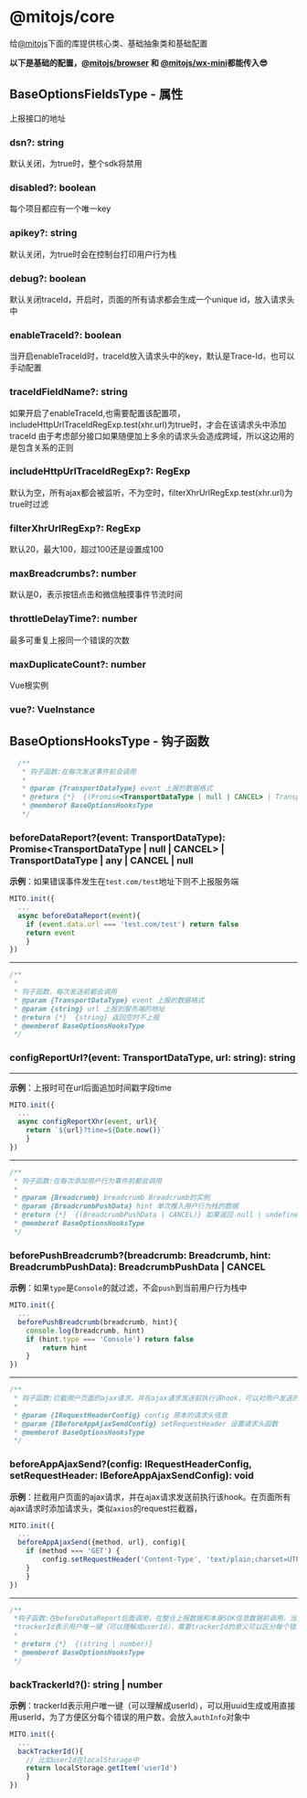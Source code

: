 # @mitojs/core
给[@mitojs](https://github.com/mitojs/mitojs)下面的库提供核心类、基础抽象类和基础配置



**以下是基础的配置，[@mitojs/browser](../browser/README.md) 和 [@mitojs/wx-mini](../wx-mini/README.md)都能传入😎**

## BaseOptionsFieldsType - 属性


上报接口的地址
### dsn?: string
默认关闭，为true时，整个sdk将禁用
### disabled?: boolean
每个项目都应有一个唯一key
### apikey?: string
默认关闭，为true时会在控制台打印用户行为栈
### debug?: boolean
默认关闭traceId，开启时，页面的所有请求都会生成一个unique id，放入请求头中
### enableTraceId?: boolean
当开启enableTraceId时，traceId放入请求头中的key，默认是Trace-Id，也可以手动配置
### traceIdFieldName?: string
如果开启了enableTraceId,也需要配置该配置项，includeHttpUrlTraceIdRegExp.test(xhr.url)为true时，才会在该请求头中添加traceId
由于考虑部分接口如果随便加上多余的请求头会造成跨域，所以这边用的是包含关系的正则

### includeHttpUrlTraceIdRegExp?: RegExp
默认为空，所有ajax都会被监听，不为空时，filterXhrUrlRegExp.test(xhr.url)为true时过滤
### filterXhrUrlRegExp?: RegExp
默认20，最大100，超过100还是设置成100
### maxBreadcrumbs?: number
默认是0，表示按钮点击和微信触摸事件节流时间
### throttleDelayTime?: number
最多可重复上报同一个错误的次数
### maxDuplicateCount?: number
Vue根实例

### vue?: VueInstance



## BaseOptionsHooksType - 钩子函数


```js
  /**
   * 钩子函数:在每次发送事件前会调用
   *
   * @param {TransportDataType} event 上报的数据格式
   * @return {*}  {(Promise<TransportDataType | null | CANCEL> | TransportDataType | any | CANCEL | null)} 如果返回 null | undefined | boolean 时，将忽略本次上传
   * @memberof BaseOptionsHooksType
   */
```
### beforeDataReport?(event: TransportDataType): Promise<TransportDataType | null | CANCEL> | TransportDataType | any | CANCEL | null

**示例**：如果错误事件发生在`test.com/test`地址下则不上报服务端

```js
MITO.init({
  ...
  async beforeDataReport(event){
  	if (event.data.url === 'test.com/test') return false
    return event
	}
})
```



------------------------



  ```js
  /**
   *
   * 钩子函数，每次发送前都会调用
   * @param {TransportDataType} event 上报的数据格式
   * @param {string} url 上报到服务端的地址
   * @return {*}  {string} 返回空时不上报
   * @memberof BaseOptionsHooksType
   */
  ```
### configReportUrl?(event: TransportDataType, url: string): string

****

**示例**：上报时可在url后面追加时间戳字段time

```js
MITO.init({
  ...
  async configReportXhr(event, url){
    return `${url}?time=${Date.now()}`
	}
})
```



---------------------



  ```js
  /**
   * 钩子函数:在每次添加用户行为事件前都会调用
   *
   * @param {Breadcrumb} breadcrumb Breadcrumb的实例
   * @param {BreadcrumbPushData} hint 单次推入用户行为栈的数据
   * @return {*}  {(BreadcrumbPushData | CANCEL)} 如果返回 null | undefined | boolean 时，将忽略本次的push
   * @memberof BaseOptionsHooksType
   */
  ```
### beforePushBreadcrumb?(breadcrumb: Breadcrumb, hint: BreadcrumbPushData): BreadcrumbPushData | CANCEL

**示例**：如果`type`是`Console`的就过滤，不会`push`到当前用户行为栈中

```typescript
MITO.init({
  ...
  beforePushBreadcrumb(breadcrumb, hint){
  	console.log(breadcrumb, hint)
  	if (hint.type === 'Console') return false
		return hint
	}
})
```



--------------



  ```js
  /**
   * 钩子函数:拦截用户页面的ajax请求，并在ajax请求发送前执行该hook，可以对用户发送的ajax请求做xhr.setRequestHeader
   *
   * @param {IRequestHeaderConfig} config 原本的请求头信息
   * @param {IBeforeAppAjaxSendConfig} setRequestHeader 设置请求头函数
   * @memberof BaseOptionsHooksType
   */
  ```
### beforeAppAjaxSend?(config: IRequestHeaderConfig, setRequestHeader: IBeforeAppAjaxSendConfig): void

**示例**：拦截用户页面的ajax请求，并在ajax请求发送前执行该hook。在页面所有ajax请求时添加请求头，类似`axios`的request拦截器，

```typescript
MITO.init({
  ...
  beforeAppAjaxSend({method, url}, config){
  	if (method === 'GET') {
  		config.setRequestHeader('Content-Type', 'text/plain;charset=UTF-8')
  	}
	}
})
```



----------



  ```js
  /**
   *钩子函数:在beforeDataReport后面调用，在整合上报数据和本身SDK信息数据前调用，当前函数执行完后立即将数据错误信息上报至服务端
   *trackerId表示用户唯一键（可以理解成userId），需要trackerId的意义可以区分每个错误影响的用户数量
   *
   * @return {*}  {(string | number)}
   * @memberof BaseOptionsHooksType
   */
  ```
### backTrackerId?(): string | number
**示例**：trackerId表示用户唯一键（可以理解成userId），可以用uuid生成或用直接用userId，为了方便区分每个错误的用户数，会放入`authInfo`对象中

```typescript
MITO.init({
  ...
  backTrackerId(){
  	// 比如userId在localStorage中
  	return localStorage.getItem('userId')
	}
})
```
